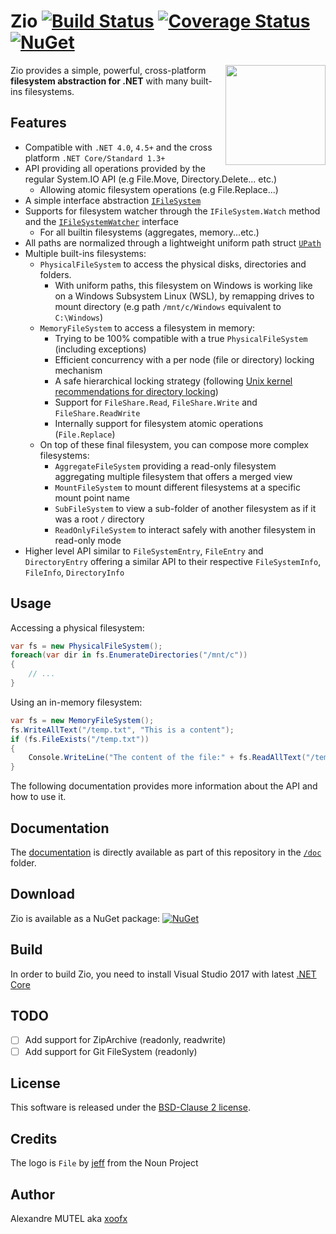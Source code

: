 # Zio [![Build Status](https://github.com/xoofx/zio/workflows/ci/badge.svg?branch=main)](https://github.com/xoofx/zio/actions) [![Coverage Status](https://coveralls.io/repos/github/xoofx/zio/badge.svg?branch=main)](https://coveralls.io/github/xoofx/zio?branch=main) [![NuGet](https://img.shields.io/nuget/v/Zio.svg)](https://www.nuget.org/packages/Zio/)

<img align="right" width="160px" height="160px" src="img/zio.png">

Zio provides a simple, powerful, cross-platform **filesystem abstraction for .NET** with many built-ins filesystems.

## Features

- Compatible with `.NET 4.0`, `4.5+` and the cross platform `.NET Core/Standard 1.3+`
- API providing all operations provided by the regular System.IO API (e.g File.Move, Directory.Delete... etc.)
  - Allowing atomic filesystem operations (e.g File.Replace...)
- A simple interface abstraction [`IFileSystem`](src/Zio/IFileSystem.cs)
- Supports for filesystem watcher through the `IFileSystem.Watch` method and the [`IFileSystemWatcher`](src/Zio/IFileSystemWatcher.cs) interface
  - For all builtin filesystems (aggregates, memory...etc.)
- All paths are normalized through a lightweight uniform path struct [`UPath`](src/Zio/UPath.cs)
- Multiple built-ins filesystems:
  - `PhysicalFileSystem` to access the physical disks, directories and folders.
    - With uniform paths, this filesystem on Windows is working like on a Windows Subsystem Linux (WSL), by remapping drives to mount directory (e.g path `/mnt/c/Windows` equivalent to `C:\Windows`)
  - `MemoryFileSystem` to access a filesystem in memory:
    - Trying to be 100% compatible with a true `PhysicalFileSystem` (including exceptions)
    - Efficient concurrency with a per node (file or directory) locking mechanism
    - A safe hierarchical locking strategy (following [Unix kernel recommendations for directory locking](https://www.kernel.org/doc/Documentation/filesystems/directory-locking))
    - Support for `FileShare.Read`, `FileShare.Write` and `FileShare.ReadWrite`
    - Internally support for filesystem atomic operations (`File.Replace`)
  - On top of these final filesystem, you can compose more complex filesystems:
    - `AggregateFileSystem` providing a read-only filesystem aggregating multiple filesystem that offers a merged view
    - `MountFileSystem` to mount different filesystems at a specific mount point name
    - `SubFileSystem` to view a sub-folder of another filesystem as if it was a root `/` directory
    - `ReadOnlyFileSystem` to interact safely with another filesystem in read-only mode
- Higher level API similar to `FileSystemEntry`, `FileEntry` and `DirectoryEntry` offering a similar API to their respective `FileSystemInfo`, `FileInfo`, `DirectoryInfo`

## Usage

Accessing a physical filesystem:

```c#
var fs = new PhysicalFileSystem();
foreach(var dir in fs.EnumerateDirectories("/mnt/c"))
{
    // ...
}
```

Using an in-memory filesystem:

```c#
var fs = new MemoryFileSystem();
fs.WriteAllText("/temp.txt", "This is a content");
if (fs.FileExists("/temp.txt"))
{
    Console.WriteLine("The content of the file:" + fs.ReadAllText("/temp.txt"))
}
```

The following documentation provides more information about the API and how to use it.

## Documentation

The [documentation](doc) is directly available as part of this repository in the [`/doc`](doc) folder.

## Download

Zio is available as a NuGet package: [![NuGet](https://img.shields.io/nuget/v/Zio.svg)](https://www.nuget.org/packages/Zio/)

## Build

In order to build Zio, you need to install Visual Studio 2017 with latest [.NET Core](https://www.microsoft.com/net/core)

## TODO

- [ ] Add support for ZipArchive (readonly, readwrite)
- [ ] Add support for Git FileSystem (readonly)

## License

This software is released under the [BSD-Clause 2 license](license.txt).

## Credits

The logo is `File` by [jeff](https://thenounproject.com/jeff955/) from the Noun Project

## Author

Alexandre MUTEL aka [xoofx](http://xoofx.com)
